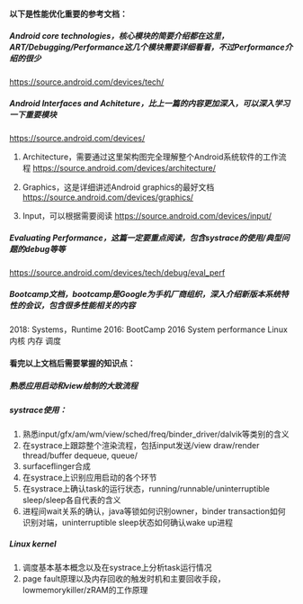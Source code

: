#### 以下是性能优化重要的参考文档：

##### Android core technologies，核心模块的简要介绍都在这里，ART/Debugging/Performance这几个模块需要详细看看，不过Performance介绍的很少
https://source.android.com/devices/tech/

##### Android Interfaces and Achiteture，比上一篇的内容更加深入，可以深入学习一下重要模块
https://source.android.com/devices/

1. Architecture，需要通过这里架构图完全理解整个Android系统软件的工作流程
https://source.android.com/devices/architecture/

2. Graphics，这是详细讲述Android graphics的最好文档
https://source.android.com/devices/graphics/

3. Input，可以根据需要阅读
https://source.android.com/devices/input/

##### Evaluating Performance，这篇一定要重点阅读，包含systrace的使用/典型问题的debug等等
https://source.android.com/devices/tech/debug/eval_perf

##### Bootcamp文档，bootcamp是Google为手机厂商组织，深入介绍新版本系统特性的会议，包含很多性能相关的内容
2018: Systems，Runtime
2016: BootCamp 2016 System performance
Linux内核
内存
调度
#### 看完以上文档后需要掌握的知识点：

##### 熟悉应用启动和view绘制的大致流程
##### systrace使用：
1. 熟悉input/gfx/am/wm/view/sched/freq/binder_driver/dalvik等类别的含义
2. 在systrace上跟踪整个渲染流程，包括input发送/view draw/render thread/buffer dequeue, queue/
3. surfaceflinger合成
4. 在systrace上识别应用启动的各个环节
5. 在systrace上确认task的运行状态，running/runnable/uninterruptible sleep/sleep各自代表的含义
6. 进程间wait关系的确认，java等锁如何识别owner，binder transaction如何识别对端，uninterruptible sleep状态如何确认wake up进程
##### Linux kernel
1. 调度基本基本概念以及在systrace上分析task运行情况
2. page fault原理以及内存回收的触发时机和主要回收手段，lowmemorykiller/zRAM的工作原理